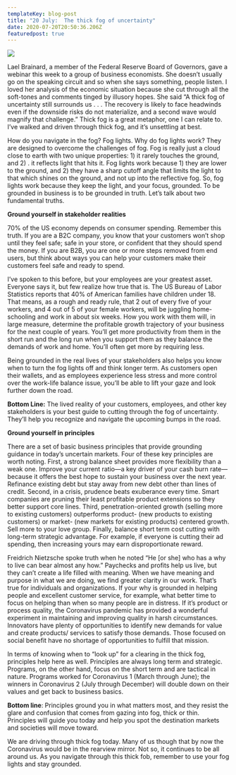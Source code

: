 ```yaml
---
templateKey: blog-post
title: "20 July:  The thick fog of uncertainty"
date: 2020-07-20T20:50:36.206Z
featuredpost: true
---
```

![](/img/dreamstime_driving-in-fog.jpg)

Lael Brainard, a member of the Federal Reserve Board of Governors, gave a webinar this week to a group of business economists. She doesn’t usually go on the speaking circuit and so when she says something, people listen. I loved her analysis of the economic situation because she cut through all the soft-tones and comments tinged by illusory hopes. She said “A thick fog of uncertainty still surrounds us . . . The recovery is likely to face headwinds even if the downside risks do not materialize, and a second wave would magnify that challenge.” Thick fog is a great metaphor, one I can relate to. I’ve walked and driven through thick fog, and it’s unsettling at best.

How do you navigate in the fog? Fog lights. Why do fog lights work? They are designed to overcome the challenges of fog. Fog is really just a cloud close to earth with two unique properties: 1) it rarely touches the ground, and 2) . it reflects light that hits it. Fog lights work because 1) they are lower to the ground, and 2) they have a sharp cutoff angle that limits the light to that which shines on the ground, and not up into the reflective fog. So, fog lights work because they keep the light, and your focus, grounded. To be grounded in business is to be grounded in truth. Let’s talk about two fundamental truths.

**Ground yourself in stakeholder realities**

70% of the US economy depends on consumer spending. Remember this truth. If you are a B2C company, you know that your customers won’t shop until they feel safe; safe in your store, or confident that they should spend the money. If you are B2B, you are one or more steps removed from end users, but think about ways you can help your customers make their customers feel safe and ready to spend.

I’ve spoken to this before, but your employees are your greatest asset. Everyone says it, but few realize how true that is. The US Bureau of Labor Statistics reports that 40% of American families have children under 18. That means, as a rough and ready rule, that 2 out of every five of your workers, and 4 out of 5 of your female workers, will be juggling home-schooling and work in about six weeks. How you work with them will, in large measure, determine the profitable growth trajectory of your business for the next couple of years. You’ll get more productivity from them in the short run and the long run when you support them as they balance the demands of work and home. You’ll often get more by requiring less.

Being grounded in the real lives of your stakeholders also helps you know when to turn the fog lights off and think longer term. As customers open their wallets, and as employees experience less stress and more control over the work-life balance issue, you’ll be able to lift your gaze and look further down the road.

**Bottom Line:** The lived reality of your customers, employees, and other key stakeholders is your best guide to cutting through the fog of uncertainty. They’ll help you recognize and navigate the upcoming bumps in the road.

**Ground yourself in principles**

There are a set of basic business principles that provide grounding guidance in today’s uncertain markets. Four of these key principles are worth noting. First, a strong balance sheet provides more flexibility than a weak one. Improve your current ratio—a key driver of your cash burn rate—because it offers the best hope to sustain your business over the next year. Refinance existing debt but stay away from new debt other than lines of credit. Second, in a crisis, prudence beats exuberance every time. Smart companies are pruning their least profitable product extensions so they better support core lines. Third, penetration-oriented growth (selling more to existing customers) outperforms product- (new products to existing customers) or market- (new markets for existing products) centered growth. Sell more to your love group. Finally, balance short term cost cutting with long-term strategic advantage. For example, if everyone is cutting their ad spending, then increasing yours may earn disproportionate reward.

Freidrich Nietzsche spoke truth when he noted “He \[or she] who has a why to live can bear almost any how.” Paychecks and profits help us live, but they can’t create a life filled with meaning. When we have meaning and purpose in what we are doing, we find greater clarity in our work. That’s true for individuals and organizations. If your why is grounded in helping people and excellent customer service, for example, what better time to focus on helping than when so many people are in distress. If it’s product or process quality, the Coronavirus pandemic has provided a wonderful experiment in maintaining and improving quality in harsh circumstances. Innovators have plenty of opportunities to identify new demands for value and create products/ services to satisfy those demands. Those focused on social benefit have no shortage of opportunities to fulfill that mission.

In terms of knowing when to “look up” for a clearing in the thick fog, principles help here as well. Principles are always long term and strategic. Programs, on the other hand, focus on the short term and are tactical in nature. Programs worked for Coronavirus 1 (March through June); the winners in Coronavirus 2 (July through December) will double down on their values and get back to business basics.

**Bottom line**: Principles ground you in what matters most, and they resist the glare and confusion that comes from gazing into fog, thick or thin. Principles will guide you today and help you spot the destination markets and societies will move toward.

We are driving through thick fog today. Many of us though that by now the Coronavirus would be in the rearview mirror. Not so, it continues to be all around us. As you navigate through this thick fob, remember to use your fog lights and stay grounded.
